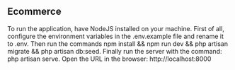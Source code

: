## Ecommerce

To run the application, have NodeJS installed on your machine. First of all, configure the environment variables in the .env.example file and rename it to .env.
Then run the commands
npm install && npm run dev && php artisan migrate && php artisan db:seed.
Finally run the server with the command:
php artisan serve.
Open the URL in the browser: http://localhost:8000

